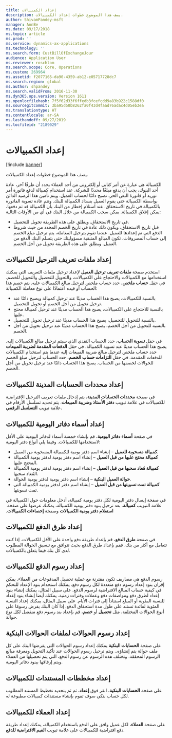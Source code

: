 ```yaml
---
title: إعداد الكمبيالات
description: يصف هذا الموضوع خطوات إعداد الكمبيالات.
author: ShivamPandey-msft
manager: AnnBe
ms.date: 09/17/2018
ms.topic: article
ms.prod: ''
ms.service: dynamics-ax-applications
ms.technology: ''
ms.search.form: CustBillOfExchangeJour
audience: Application User
ms.reviewer: roschlom
ms.search.scope: Core, Operations
ms.custom: 269964
ms.assetid: f2077165-da90-4359-ab12-e05717728dc7
ms.search.region: global
ms.author: shpandey
ms.search.validFrom: 2016-11-30
ms.dyn365.ops.version: Version 1611
ms.openlocfilehash: 7f5f62d33f6ffedb3fcefcdd9a83b922c1588df0
ms.sourcegitcommit: 3ba95d50b8262fa0f43d4faad76adac4d05eb3ea
ms.translationtype: HT
ms.contentlocale: ar-SA
ms.lasthandoff: 09/27/2019
ms.locfileid: "2189029"
---
```

# <a name="set-up-bills-of-exchange"></a>إعداد الكمبيالات

[!include [banner](../includes/banner.md)]

يصف هذا الموضوع خطوات إعداد الكمبيالات.

الكمبيالة هي عبارة عن أمر كتابي أو إلكتروني من أحد العملاء يحدد أن طرفًا آخر، عادة أحد البنوك، يجب أن يدفع مبلغًا محددًا للشركة. عند استخدام كمبيالة لدفع فاتورة أمر توريد أو فاتورة النص الحر، تصبح دائنًا لحساب العميل. ويتم تأمين هذا الرصيد الدائن بواسطة الكمبيالة حتى يقوم العميل بسداد الكمبيالة للبنك. وتتم عادة تسوية الفاتورة بالكمبيالة في تاريخ الاستحقاق. عند استلام إخطار من البنك بأن الكمبيالة قد تم دفعها، يمكن إغلاق الكمبيالة. يمكن سحب الكمبيالة من خلال البنك في أي من الأوقات التالية:

-   في تاريخ الاستحقاق. ويطلق على هذه الطريقة تحويل للتحصيل.
-   قبل تاريخ الاستحقاق، ويكون ذلك عادة في تاريخ الخصم المحدد من حيث شروط الدفع التي تم إعدادها للعميل. عندما تقوم بترحيل المعاملة، يتم ترحيل مبلغ الخصم إلى حساب المصروفات. تكون المبالغ المتبقية مسؤوليتك حتى يتسلم البنك الدفع من العميل. ويطلق على هذه الطريقة تحويل من أجل الخصم.

## <a name="set-up-posting-profiles-for-bills-of-exchange"></a>إعداد ملفات تعريف الترحيل للكمبيالات

استخدم صفحة **ملفات تعريف ترحيل العميل** لإعداد ترحيل ملفات التعريف التي يمكنك استخدامها مع الكمبيالات والاحتجاج على الكمبيالات، والتحويل للتحصيل والتحويل للخصم. في حقل **حساب ملخص**، حدد حساب ملخص لترحيل مبالغ الكمبيالات عليه. يتم خصم هذا الحساب أو قيده اعتمادًا على نوع معاملة الكمبيالة:
-   بالنسبة للكمبيالات، يصبح هذا الحساب مدينًا عند ترحيل كمبيالة ويصبح دائنًا عند ترحيل تحويل من أجل الخصم أو تحويل للتحصيل.
-   بالنسبة للاحتجاج على الكمبيالات، يصبح هذا الحساب مدينًا عند ترحيل كمبيالة محتج عليها.
-   بالنسبة للتحويل للتحصيل، يصبح هذا الحساب مدينًا عند ترحيل تحويل للتحصيل.
-   بالنسبة للتحويل من أجل الخصم، يصبح هذا الحساب مدينًا عند ترحيل تحويل من أجل الخصم.

في حقل **تسوية الحساب**، حدد الحساب النقدي الذي سيتم ترحيل مبالغ الكمبيالات إليه. يصبح هذا الحساب مدينًا عند تسوية الكمبيالة. في حقل **الدفعات المقدمة لضريبة المبيعات** حدد حساب ملخص لترحيل مبالغ ضريبة المبيعات إليه عندما يتم استخدام الكمبيالات للدفعات المقدمة. في حقل **التزامات حساب الخصم**، حدد الحساب لترحيل مبلغ الخصم للحوالات لخصمها من الحساب. يصبح هذا الحساب دائنًا عند ترحيل تحويل من أجل الخصم.

## <a name="set-up-accounts-receivable-parameters-for-bills-of-exchange"></a>إعداد محددات الحسابات المدينة للكمبيالات

في صفحة **محددات الحسابات المدينة**، يتم إدخال ملفات تعريف الترحيل الافتراضية للكمبيالات في علامة تبويب **دفتر الأستاذ وضريبة المبيعات**. يتم تحديد تسلسل الأرقام في علامة تبويب **التسلسل الرقمي**.

## <a name="set-up-journal-names-for-bills-of-exchange"></a>إعداد أسماء دفاتر اليومية للكمبيالات


في صفحة **أسماء دفاتر اليومية**، قم بإنشاء خمسة أسماء لدفاتر اليومية على الأقل لاستخدامها للكمبيالات. وفيما يلي أنواع دفتر اليومية:
-   **كمبيالة مسحوبة للعميل** – إنشاء اسم دفتر يومية للكمبيالة المسحوية من العميل.
-   **كمبيالة محتج عليها من قبل العميل** – إنشاء اسم دفتر يومية لدفتر يومية الكمبيالة المحتج عليها.
-   **كمبيالة مُعاد سحبها من قبل العميل** – إنشاء اسم دفتر يومية لدفتر يومية الكمبيالة المُعاد سحبها.
-   **حوالة العميل البنكية** – إنشاء اسم دفتر يومية لدفتر يومية الحوالة.
-   **كمبيالة تمت تسويتها من قبل العميل** – إنشاء اسم دفتر لدفتر يومية الكمبيالة التي تمت تسويتها.

في صفحة إيصال دفتر اليومية لكل دفتر يومية كمبيالة، أدخل معلومات حول الكمبيالة في علامة التبويب **كمبيالة**. بعد ترحيل بنود دفتر يومية الكمبيالة، يمكنك عرضها على صفحة ‬‏‫ **استعلام دفتر يومية الكمبيالات‬‏‫** وصفحة **إحصاءات الكمبيالات**.

## <a name="set-up-methods-of-payment-for-bills-of-exchange"></a>إعداد طرق الدفع للكمبيالات

في صفحة **طرق الدفع**، قم بإعداد طريقة دفع واحدة على الأقل للكمبيالات. إذا كنت تتعامل مع أكثر من بنك، فقم بإعداد طرق الدفع بحيث تتوافق مع تنسيق الحوالة المطلوب لدى كل بنك فيما يتعلق بالكمبيالات.

## <a name="set-up-payment-fees-for-bills-of-exchange"></a>إعداد رسوم الدفع للكمبيالات

رسوم الدفع هي مصاريف تكون مقترنة مع عملية تحصيل المدفوعات من العملاء. يمكن إقران بنود إعداد رسوم دفع متعددة لكل رسوم دفع. يمكنك استخدام بنود الإعداد للتحكم في كيفية حساب المبالغ الافتراضية لرسوم الدفع. على سبيل المثال، يمكنك إنشاء بنود إعداد لطرق دفع ومواصفات دفع وعملات وفترات زمنية. يمكنك أيضا إنشاء بنود إعداد للنسبة المئوية أو المبلغ استناداً إلى فترات الأيام. على سبيل المثال، يمكنك إعداد النسبة المئوية لفائدة تستند على طول مدة استحقاق الدفع. إذا كان البنك يفرض رسومًا على أنوع الحوالات المختلفة، مثل **تحصيل** أو **خصم**، قم بإعداد بند رسوم دفع منفصل لكل نوع حوالة.

## <a name="set-up-remittance-fees-for-bank-remittance-files"></a>إعداد رسوم الحوالات لملفات الحوالات البنكية

على صفحة **الحسابات البنكية** يمكنك إعداد رسوم الحوالات التي يفرضها البنك على كل ملف حوالة يتم إنشاؤه.. ويتم ترحيل رسوم الحوالات عند تأكيد التحويل ومعرفة مبالغ الرسوم المحققة. وتختلف هذه الرسوم عن رسوم الدفع، التي يتم تحصيلها من العملاء ويتم إرفاقها ببنود دفاتر اليومية.

## <a name="set-up-document-layouts-for-bills-of-exchange"></a>إعداد مخططات المستندات للكمبيالات

على صفحة **الحسابات البنكية**، انقر فوق **إعداد**، ثم ثم بتحديد تخطيط المستند المطلوب لكل حساب بنكي سوف تقوم بإنشاء مستندات كمبيالات مطبوعة له.

## <a name="set-up-customers-for-bills-of-exchange"></a>إعداد العملاء للكمبيالات

على صفحة **العملاء**، لكل عميل وافق على الدفع باستخدام الكمبيالة، يمكنك إعداد طريقة دفع افتراضية للكمبيالات على علامة تبويب **القيم الافتراضية للدفع**.






